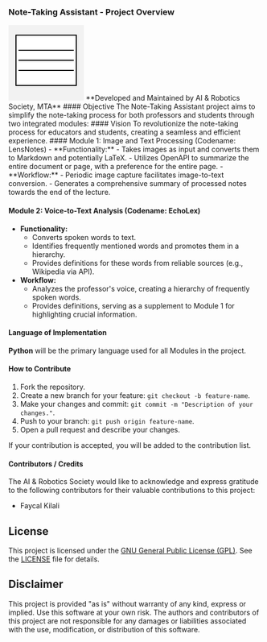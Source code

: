 ### Note-Taking Assistant - Project Overview

<svg width="150" height="150" xmlns="http://www.w3.org/2000/svg">
  <!-- Placeholder for a simple notebook icon -->
  <rect width="150" height="150" fill="#f2f2f2" />
  <path d="M15 20h120v100h-120z" fill="#ffffff" />
  <rect x="15" y="20" width="120" height="100" stroke="#000000" stroke-width="2" fill="none" />
  <rect x="20" y="30" width="110" height="80" fill="#ffffff" />
  <line x1="20" y1="50" x2="130" y2="50" stroke="#000000" stroke-width="2" />
  <line x1="20" y1="70" x2="130" y2="70" stroke="#000000" stroke-width="2" />
  <line x1="20" y1="90" x2="130" y2="90" stroke="#000000" stroke-width="2" />
</svg>
**Developed and Maintained by AI & Robotics Society, MTA**
#### Objective
The Note-Taking Assistant project aims to simplify the note-taking process for both professors and students through two integrated modules:
#### Vision
To revolutionize the note-taking process for educators and students, creating a seamless and efficient experience.
#### Module 1: Image and Text Processing (Codename: LensNotes)
- **Functionality:**
    - Takes images as input and converts them to Markdown and potentially LaTeX.
    - Utilizes OpenAPI to summarize the entire document or page, with a preference for the entire page.
- **Workflow:**
    - Periodic image capture facilitates image-to-text conversion.
    - Generates a comprehensive summary of processed notes towards the end of the lecture.

#### Module 2: Voice-to-Text Analysis (Codename: EchoLex)
- **Functionality:**
    - Converts spoken words to text.
    - Identifies frequently mentioned words and promotes them in a hierarchy.
    - Provides definitions for these words from reliable sources (e.g., Wikipedia via API).
- **Workflow:**
    - Analyzes the professor's voice, creating a hierarchy of frequently spoken words.
    - Provides definitions, serving as a supplement to Module 1 for highlighting crucial information.

#### Language of Implementation
**Python** will be the primary language used for all Modules in the project.
#### How to Contribute
1. Fork the repository.
2. Create a new branch for your feature: `git checkout -b feature-name`.
3. Make your changes and commit: `git commit -m "Description of your changes."`.
4. Push to your branch: `git push origin feature-name`.
5. Open a pull request and describe your changes.

If your contribution is accepted, you will be added to the contribution list.
#### **Contributors / Credits**

The AI & Robotics Society would like to acknowledge and express gratitude to the following contributors for their valuable contributions to this project:

- Faycal Kilali

## License
This project is licensed under the [GNU General Public License (GPL)](https://github.com/faycalki/note-taking-assistant/blob/main/LICENSE). See the [LICENSE](https://github.com/faycalki/note-taking-assistant/blob/main/LICENSE) file for details.

## [](https://github.com/faycalki/note-taking-assistant#disclaimer)Disclaimer
This project is provided "as is" without warranty of any kind, express or implied. Use this software at your own risk. The authors and contributors of this project are not responsible for any damages or liabilities associated with the use, modification, or distribution of this software.
